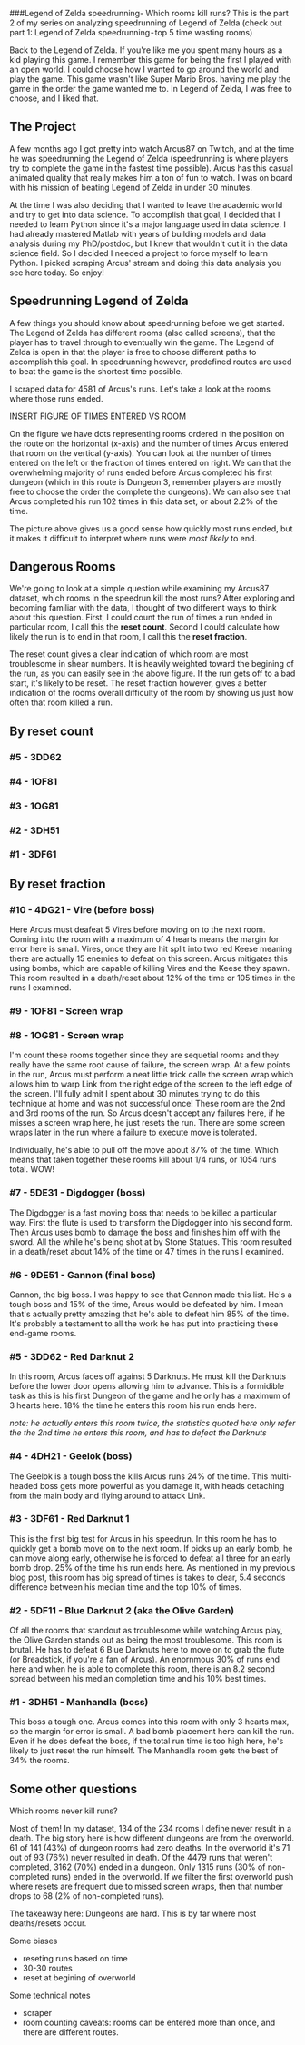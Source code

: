 ###Legend of Zelda speedrunning-  Which rooms kill runs?
This is the part 2 of my series on analyzing speedrunning of Legend of Zelda  (check out part 1: Legend of Zelda speedrunning - top 5 time wasting rooms)

Back to the Legend of Zelda.  If you're like me you spent many hours as a kid playing this game.  I remember this game for being the first I played with an open world.  I could choose how I wanted to go around the world and play the game.  This game wasn't like Super Mario Bros. having me play the game in the order the game wanted me to. In Legend of Zelda, I was free to choose, and I liked that.

## The Project

A few months ago I got pretty into watch Arcus87 on Twitch, and at the time he was speedrunning the Legend of Zelda (speedrunning is where players try to complete the game in the fastest time possible).  Arcus has this casual animated quality that really makes him a ton of fun to watch.  I was on board with his mission of beating Legend of Zelda in under 30 minutes. 

At the time I was also deciding that I wanted to leave the academic world and try to get into data science.  To accomplish that goal, I decided that I needed to learn Python since it's a major language used in data science.  I had already mastered Matlab with years of building models and data analysis during my PhD/postdoc, but I knew that wouldn't cut it in the data science field.  So I decided I needed a project to force myself to learn Python.  I picked scraping Arcus' stream and doing this data analysis you see here today.  So enjoy!

## Speedrunning Legend of Zelda

A few things you should know about speedrunning before we get started.  The Legend of Zelda has different rooms (also called screens), that the player has to travel through to eventually win the game.  The Legend of Zelda is open in that the player is free to choose different paths to accomplish this goal.  In speedrunning however, predefined routes are used to beat the game is the shortest time possible.  

I scraped data for 4581 of Arcus's runs.  Let's take a look at the rooms where those runs ended.

INSERT FIGURE OF TIMES ENTERED VS ROOM

On the figure we have dots representing rooms ordered in the position on the route on the horizontal (x-axis) and the number of times Arcus entered that room on the vertical (y-axis). You can look at the number of times entered on the left or the fraction of times entered on right.  We can that the overwhelming majority of runs ended before Arcus completed his first dungeon (which in this route is Dungeon 3, remember players are mostly free to choose the order the complete the dungeons).  We can also see that Arcus completed his run 102 times in this data set, or about 2.2% of the time.  

The picture above gives us a good sense how quickly most runs ended, but it makes it difficult to interpret where runs were *most likely* to end.

## Dangerous Rooms

We're going to look at a simple question while examining my Arcus87 dataset, which rooms in the speedrun kill the most runs?  After exploring and becoming familiar with the data, I thought of two different ways to think about this question. First, I could count the run of times a run ended in particular room, I call this the **reset count**. Second I could calculate how likely the run is to end in that room, I call this the **reset fraction**.

The reset count gives a clear indication of which room are most troublesome in shear numbers.  It is heavily weighted toward the begining of the run, as you can easily see in the above figure.  If the run gets off to a bad start, it's likely to be reset.  The reset fraction however, gives a better indication of the rooms overall difficulty of the room by showing us just how often that room killed a run.

## By reset count
### #5 - 3DD62
### #4 - 1OF81
### #3 - 1OG81
### #2 - 3DH51
### #1 - 3DF61

## By reset fraction
### #10 - 4DG21 - Vire (before boss)
Here Arcus must deafeat 5 Vires before moving on to the next room.  Coming into the room with a maximum of 4 hearts means the margin for error here is small.  Vires, once they are hit split into two red Keese meaning there are actually 15 enemies to defeat on this screen.  Arcus mitigates this using bombs, which are capable of killing Vires and the Keese they spawn.  This room resulted in a death/reset about 12% of the time or 105 times in the runs I examined.

### #9 - 1OF81 - Screen wrap
### #8 - 1OG81 - Screen wrap

I'm count these rooms together since they are sequetial rooms and they really have the same root cause of failure, the screen wrap.  At a few points in the run, Arcus must perform a neat little trick calle the screen wrap which allows him to warp Link from the right edge of the screen to the left edge of the screen.  I'll fully admit I spent about 30 minutes trying to do this technique at home and was not successful once!  These room are the 2nd and 3rd rooms of the run.  So Arcus doesn't accept any failures here, if he misses a screen wrap here, he just resets the run.  There are some screen wraps later in the run where a failure to execute move is tolerated.  

Individually, he's able to pull off the move about 87% of the time.  Which means that taken together these rooms kill about 1/4 runs, or 1054 runs total.  WOW!

### #7 - 5DE31 - Digdogger (boss)
The Digdogger is a fast moving boss that needs to be killed a particular way.  First the flute is used to transform the Digdogger into his second form.  Then Arcus uses bomb to damage the boss and finishes him off with the sword.  All the while he's being shot at by Stone Statues.  This room resulted in a death/reset about 14% of the time or 47 times in the runs I examined.

### #6 - 9DE51 - Gannon (final boss)
Gannon, the big boss.  I was happy to see that Gannon made this list.  He's a tough boss and 15% of the time, Arcus would be defeated by him.  I mean that's actually pretty amazing that he's able to defeat him 85% of the time.  It's probably a testament to all the work he has put into practicing these end-game rooms.

### #5 - 3DD62 - Red Darknut 2 
In this room, Arcus faces off against 5 Darknuts.  He must kill the Darknuts before the lower door opens allowing him to advance. This is a formidible task as this is his first Dungeon of the game and he only has a maximum of 3 hearts here.  18% the time he enters this room his run ends here.  

*note: he actually enters this room twice, the statistics quoted here only refer the the 2nd time he enters this room, and has to defeat the Darknuts*

### #4 - 4DH21 - Geelok (boss)
The Geelok is a tough boss the kills Arcus runs 24% of the time.  This multi-headed boss gets more powerful as you damage it, with heads detaching from the main body and flying around to attack Link.  

### #3 - 3DF61 - Red Darknut 1
This is the first big test for Arcus in his speedrun.  In this room he has to quickly get a bomb move on to the next room.  If picks up an early bomb, he can move along early, otherwise he is forced to defeat all three for an early bomb drop.  25% of the time his run ends here.  As mentioned in my previous blog post, this room has big spread of times is takes to clear, 5.4 seconds difference between his median time and the top 10% of times.

### #2 - 5DF11 - Blue Darknut 2 (aka the Olive Garden)
Of all the rooms that standout as troublesome while watching Arcus play, the Olive Garden stands out as being the most troublesome.  This room is brutal.  He has to defeat 6 Blue Darknuts here to move on to grab the flute (or Breadstick, if you're a fan of Arcus).  An enornmous 30% of runs end here and when he is able to complete this room, there is an 8.2 second spread between his median completion time and his 10% best times.  

### #1 - 3DH51 - Manhandla (boss)
This boss a tough one.  Arcus comes into this room with only 3 hearts max, so the margin for error is small.  A bad bomb placement here can kill the run.  Even if he does defeat the boss, if the total run time is too high here, he's likely to just reset the run himself.  The Manhandla room gets the best of 34% the rooms. 

## Some other questions
Which rooms never kill runs?  

Most of them! In my dataset, 134 of the 234 rooms I define never result in a death.  The big story here is how different dungeons are from the overworld.  61 of 141 (43%) of dungeon rooms had zero deaths.  In the overworld it's 71 out of 93 (76%) never resulted in death.  Of the 4479 runs that weren't completed, 3162 (70%) ended in a dungeon.  Only 1315 runs (30% of non-completed runs) ended in the overworld.  If we filter the first overworld push where resets are frequent due to missed screen wraps, then that number drops to 68 (2% of non-completed runs).  

The takeaway here: Dungeons are hard. This is by far where most deaths/resets occur.



Some biases
- reseting runs based on time
- 30-30 routes
- reset at begining of overworld

Some technical notes
- scraper
- room counting caveats: rooms can be entered more than once, and there are different routes.